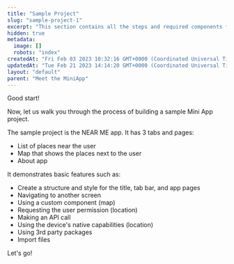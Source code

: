 ```yaml
---
title: "Sample Project"
slug: "sample-project-1"
excerpt: "This section contains all the steps and required components for creating a sample Mini App project."
hidden: true
metadata: 
  image: []
  robots: "index"
createdAt: "Fri Feb 03 2023 10:32:16 GMT+0000 (Coordinated Universal Time)"
updatedAt: "Tue Feb 21 2023 14:14:20 GMT+0000 (Coordinated Universal Time)"
layout: "default"
parent: "Meet the MiniApp"
---
```

Good start!

Now, let us walk you through the process of building a sample Mini App project.

The sample project is the NEAR ME app. It has 3 tabs and pages:

- List of places near the user 
- Map that shows the places next to the user
- About app 

It demonstrates basic features such as:

- Create a structure and style for the title, tab bar, and app pages
- Navigating to another screen
- Using a custom component (map)
- Requesting the user permission (location)
- Making an API call
- Using the device's native capabilities (location)
- Using 3rd party packages
- Import files

Let's go!
